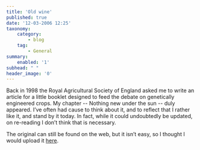 ```yaml
---
title: 'Old wine'
published: true
date: '12-03-2006 12:25'
taxonomy:
    category:
        - blog
    tag:
        - General
summary:
    enabled: '1'
subhead: " "
header_image: '0'
---
```


Back in 1998 the Royal Agricultural Society of England asked me to write an article for a little booklet designed to feed the debate on genetically engineered crops. My chapter --  Nothing new under the sun -- duly appeared. I’ve often had cause to think about it, and to reflect that I rather like it, and stand by it today. In fact, while it could undoubtedly be updated, on re-reading I don’t think that is necessary.

The original can still be found on the web, but it isn’t easy, so I thought I would upload it [here](https://www.jeremycherfas.net/work/nothing-new).
